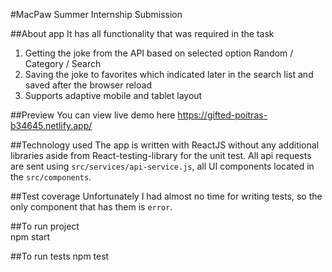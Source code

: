 #MacPaw Summer Internship Submission

##About app
It has all functionality that was required in the task
1.  Getting the joke from the API based on selected option Random / Category / Search 
2.  Saving the joke to favorites which indicated later in the search list and saved after the browser reload
3.  Supports adaptive mobile and tablet layout 

##Preview
You can view live demo here https://gifted-poitras-b34645.netlify.app/

##Technology used 
The app is written with ReactJS without any additional libraries aside from React-testing-library for the unit test. All api requests are sent using `src/services/api-service.js`, all UI components located in the `src/components`. 

##Test coverage
Unfortunately I had almost no time for writing tests, so the only component that has them is `error`.

##To run project  
npm start 

##To run tests 
npm test

